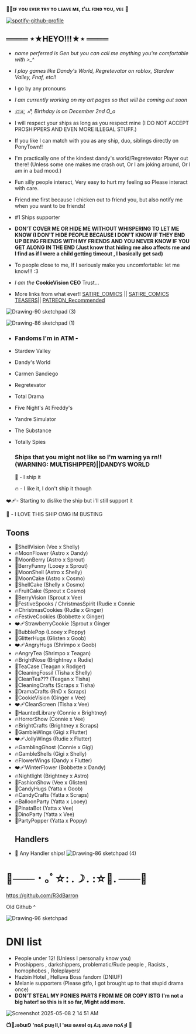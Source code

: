 **🍪🎀ɪꜰ ʏᴏᴜ ᴇᴠᴇʀ ᴛʀʏ ᴛᴏ ʟᴇᴀᴠᴇ ᴍᴇ, ɪ'ʟʟ ꜰɪɴᴅ ʏᴏᴜ, ᴠᴇᴇ** 🩷

[![spotify-github-profile](https://spotify-github-profile.kittinanx.com/api/view?uid=316coycntj43qlsiyzir7mpccuky&cover_image=true&theme=natemoo-re&show_offline=false&background_color=0d1117&interchange=true&bar_color_cover=true&bar_color=53b14f)](https://github.com/kittinan/spotify-github-profile)

## ════ ⋆★HEYO!!!★⋆ ════
- *name perferred is Gen but you can call me anything you're comfortable with >_^*
- *I play games like Dandy's World, Regretevator on roblox, Stardew Valley, Fnaf, etc!!*
- I go by any pronouns
- *I am currently working on my art pages so that will be coming out soon* 
- *🇨🇦, ♐, Birthday is on December 2nd O_o*
-  I will respect your ships as long as you respect mine (I DO NOT ACCEPT PROSHIPPERS AND EVEN MORE ILLEGAL STUFF.)
-  If you like I can match with you as any ship, duo, siblings directly on PonyTown!!
-  I'm practically one of the kindest dandy's world/Regretevator Player out there! (Unless some one makes me crash out, Or I am joking around, Or I am in a bad mood.)
-  Fun silly people interact, Very easy to hurt my feeling so Please interact with care.
-  Friend me first because I chicken out to friend you, but also notify me when you want to be friends!
-  #1 Ships supporter
-  **DON'T COVER ME OR HIDE ME WITHOUT WHISPERING TO LET ME KNOW (I DON'T HIDE PEOPLE BECAUSE I DON'T KNOW IF THEY END UP BEING FRIENDS WITH MY FRIENDS AND YOU NEVER KNOW IF YOU GET ALONG IN THE END (Just know that hiding me also affects me and I find as if I were a child getting timeout , I basically get sad)**
-  To people close to me, If I seriously make you uncomfortable: let me know!!! :3
 -  *I am the*
  **CookieVision CEO**
 Trust...

-  More links from what ever!!
   [SATIRE_COMICS](https://readmycomic.straw.page) || [SATIRE_COMICS TEASERS](https://readmycomicteasers.straw.page)|| [PATREON_Recommended](https://www.patreon.com/c/r3d_barron/about)

![Drawing-90 sketchpad (3)](https://github.com/user-attachments/assets/22bd21d1-d980-428f-a9b4-dc8211a8c28c)

![Drawing-86 sketchpad (1)](https://github.com/user-attachments/assets/e1168956-c1dc-4dbd-8aa1-ef1e12daf916)


-  ### Fandoms I'm in ATM -
-  Stardew Valley
-  Dandy's World
-  Carmen Sandiego
-  Regretevator
-  Total Drama
-  Five Night's At Freddy's
-  Yandre Simulator
-  The Substance
-  Totally Spies

   ### Ships that you might not like so I'm warning ya rn!! (WARNING: MULTISHIPPER)||DANDYS WORLD
   🎀 - I ship it
   
   🔥 - I like it, I don't ship it though
   
  ❤‍🩹- Starting to dislike the ship but i'll still support it
   
   🍪 - I LOVE THIS SHIP OMG IM BUSTING
  ## Toons
- 🎀ShellVision (Vee x Shelly)
- 🔥MoonFlower (Astro x Dandy)
- 🍪MoonBerry (Astro x Sprout)
- 🍪BerryFunny (Looey x Sprout)
- 🎀MoonShell (Astro x Shelly)
- 🎀MoonCake (Astro x Cosmo)
- 🎀ShellCake (Shelly x Cosmo)
- 🔥FruitCake (Sprout x Cosmo)
- 🎀BerryVision (Sprout x Vee)
- 🎀FestiveSpooks / ChristmasSpirit (Rudie x Connie
- 🔥ChristmasCookies (Rudie x Ginger)
- 🔥FestiveCookies (Bobbette x Ginger)
- ❤‍🩹StrawberryCookie (Sprout x Ginger
- 🎀BubblePop (Looey x Poppy)
- 🎀GlitterHugs (Glisten x Goob)
- ❤‍🩹AngryHugs (Shrimpo x Goob)
- 🔥AngryTea (Shrimpo x Teagan)
- 🔥BrightNose (Brightney x Rudie)
- 🎀TeaCase (Teagan x Rodger)
- 🍪CleaningFossil (Tisha x Shelly)
- 🎀CleanTea??? (Teagan x Tisha)
- 🎀CleaningCrafts (Scraps x Tisha)
- 🎀DramaCrafts (RnD x Scraps)
- 🍪CookieVision (Ginger x Vee)
- ❤‍🩹CleanScreen (Tisha x Vee)
- 🎀HauntedLibrary (Connie x Brightney)
- 🔥HorrorShow (Connie x Vee)
- 🔥BrightCrafts (Brightney x Scraps)
- 🍪GambleWings (Gigi x Flutter)
- ❤‍🩹JollyWings (Rudie x Flutter)
- 🔥GamblingGhost (Connie x Gigi)
- 🔥GambleShells (Gigi x Shelly)
- 🔥FlowerWings (Dandy x Flutter)
- ❤‍🩹WinterFlower (Bobbette x Dandy)
- 🔥Nightlight (Brightney x Astro)
- 🎀FashionShow (Vee x Glisten)
- 🍪CandyHugs (Yatta x Goob)
- 🔥CandyCrafts (Yatta x Scraps)
- 🔥BalloonParty (Yatta x Looey)
- 🍪PinataBot (Yatta x Vee)
- 🍪DinoParty (Yatta x Vee)
- 🍪PartyPopper (Yatta x Poppy)
   ## Handlers
- 🎀 Any Handler ships!
  ![Drawing-86 sketchpad (4)](https://github.com/user-attachments/assets/17cfd3f1-343d-4635-a30b-18eed582dc27)


# 🎀─── ･ ｡ﾟ☆: *.☽ .* :☆ﾟ. ───🎀

https://github.com/R3dBarron

Old Github ^


![Drawing-96 sketchpad](https://github.com/user-attachments/assets/52c5009e-006b-4fdb-bb7e-6e1ab9316e3a)



# DNI list
* People under 12! (Unless I personally know you)
* Proshippers , darkshippers, problematic/Rude people , Racists , homophobes , Roleplayers!
* Hazbin Hotel , Helluva Boss fandom (DNIUF)
* Melanie supporters (Please gtfo, I got brought up to that stupid drama once)
* **DON'T STEAL MY PONIES PARTS FROM ME OR COPY ISTG**
  **I'm not a big hater! so this is it so far, Might add more.**

![Screenshot 2025-05-08 2 14 51 AM](https://github.com/user-attachments/assets/7e1f1859-6bd0-4eaa-b907-465a45f71a9d)



**📺🎤ɹǝɓuı⅁ 'noʎ puıɟ ll,I 'ǝɯ ǝʌɐǝl oʇ ʎɹʇ ɹǝʌǝ noʎ ɟI** 💚
